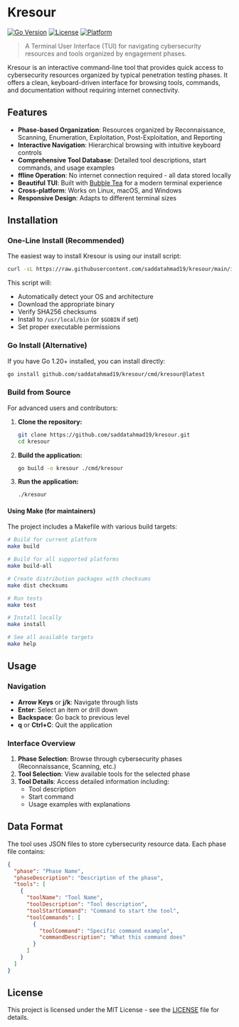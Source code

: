 # Kresour

[![Go Version](https://img.shields.io/badge/go-1.20+-blue.svg)](https://golang.org/)
[![License](https://img.shields.io/badge/license-MIT-green.svg)](LICENSE)
[![Platform](https://img.shields.io/badge/platform-cross--platform-lightgrey.svg)](https://github.com/saddatahmad19/kresour)

> A Terminal User Interface (TUI) for navigating cybersecurity resources and tools organized by engagement phases.

Kresour is an interactive command-line tool that provides quick access to cybersecurity resources organized by typical penetration testing phases. It offers a clean, keyboard-driven interface for browsing tools, commands, and documentation without requiring internet connectivity.

## Features

- **Phase-based Organization**: Resources organized by Reconnaissance, Scanning, Enumeration, Exploitation, Post-Exploitation, and Reporting
- **Interactive Navigation**: Hierarchical browsing with intuitive keyboard controls
- **Comprehensive Tool Database**: Detailed tool descriptions, start commands, and usage examples
- **ffline Operation**: No internet connection required - all data stored locally
- **Beautiful TUI**: Built with [Bubble Tea](https://github.com/charmbracelet/bubbletea) for a modern terminal experience
- **Cross-platform**: Works on Linux, macOS, and Windows
- **Responsive Design**: Adapts to different terminal sizes

## Installation

### One-Line Install (Recommended)

The easiest way to install Kresour is using our install script:

```bash
curl -sL https://raw.githubusercontent.com/saddatahmad19/kresour/main/install.sh | bash
```

This script will:

- Automatically detect your OS and architecture
- Download the appropriate binary
- Verify SHA256 checksums
- Install to `/usr/local/bin` (or `$GOBIN` if set)
- Set proper executable permissions

### Go Install (Alternative)

If you have Go 1.20+ installed, you can install directly:

```bash
go install github.com/saddatahmad19/kresour/cmd/kresour@latest
```

### Build from Source

For advanced users and contributors:

1. **Clone the repository:**

   ```bash
   git clone https://github.com/saddatahmad19/kresour.git
   cd kresour
   ```

2. **Build the application:**

   ```bash
   go build -o kresour ./cmd/kresour
   ```

3. **Run the application:**
   ```bash
   ./kresour
   ```

#### Using Make (for maintainers)

The project includes a Makefile with various build targets:

```bash
# Build for current platform
make build

# Build for all supported platforms
make build-all

# Create distribution packages with checksums
make dist checksums

# Run tests
make test

# Install locally
make install

# See all available targets
make help
```

## Usage

### Navigation

- **Arrow Keys** or **j/k**: Navigate through lists
- **Enter**: Select an item or drill down
- **Backspace**: Go back to previous level
- **q** or **Ctrl+C**: Quit the application

### Interface Overview

1. **Phase Selection**: Browse through cybersecurity phases (Reconnaissance, Scanning, etc.)
2. **Tool Selection**: View available tools for the selected phase
3. **Tool Details**: Access detailed information including:
   - Tool description
   - Start command
   - Usage examples with explanations

## Data Format

The tool uses JSON files to store cybersecurity resource data. Each phase file contains:

```json
{
  "phase": "Phase Name",
  "phaseDescription": "Description of the phase",
  "tools": [
    {
      "toolName": "Tool Name",
      "toolDescription": "Tool description",
      "toolStartCommand": "Command to start the tool",
      "toolCommands": [
        {
          "toolCommand": "Specific command example",
          "commandDescription": "What this command does"
        }
      ]
    }
  ]
}
```

## License

This project is licensed under the MIT License - see the [LICENSE](LICENSE) file for details.

